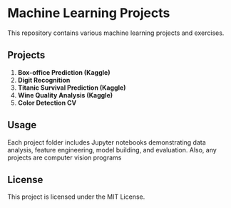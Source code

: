 # Machine Learning Projects
This repository contains various machine learning projects and exercises.

## Projects

1. **Box-office Prediction (Kaggle)**
2. **Digit Recognition**
3. **Titanic Survival Prediction (Kaggle)**
4. **Wine Quality Analysis (Kaggle)**
5. **Color Detection CV**

## Usage
Each project folder includes Jupyter notebooks demonstrating data analysis, feature engineering, model building, and evaluation.
Also, any projects are computer vision programs
## License
This project is licensed under the MIT License.